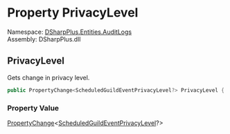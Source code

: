 # Property PrivacyLevel

Namespace: [DSharpPlus.Entities.AuditLogs](DSharpPlus.Entities.AuditLogs.md)  
Assembly: DSharpPlus.dll

## <a id="DSharpPlus_Entities_AuditLogs_DiscordAuditLogGuildScheduledEventEntry_PrivacyLevel"></a>PrivacyLevel

Gets change in privacy level.

```csharp
public PropertyChange<ScheduledGuildEventPrivacyLevel?> PrivacyLevel { get; }
```

### Property Value

[PropertyChange](DSharpPlus.Entities.AuditLogs.PropertyChange\-1.md)<[ScheduledGuildEventPrivacyLevel](DSharpPlus.Entities.ScheduledGuildEventPrivacyLevel.md)?\>

